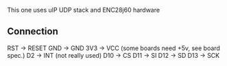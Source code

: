 This one uses uIP UDP stack and ENC28j60 hardware

## Connection

RST -> RESET
GND -> GND
3V3 -> VCC (some boards need +5v, see board spec.)
D2  -> INT (not really used)
D10 -> CS
D11 -> SI
D12 -> SD
D13 -> SCK

